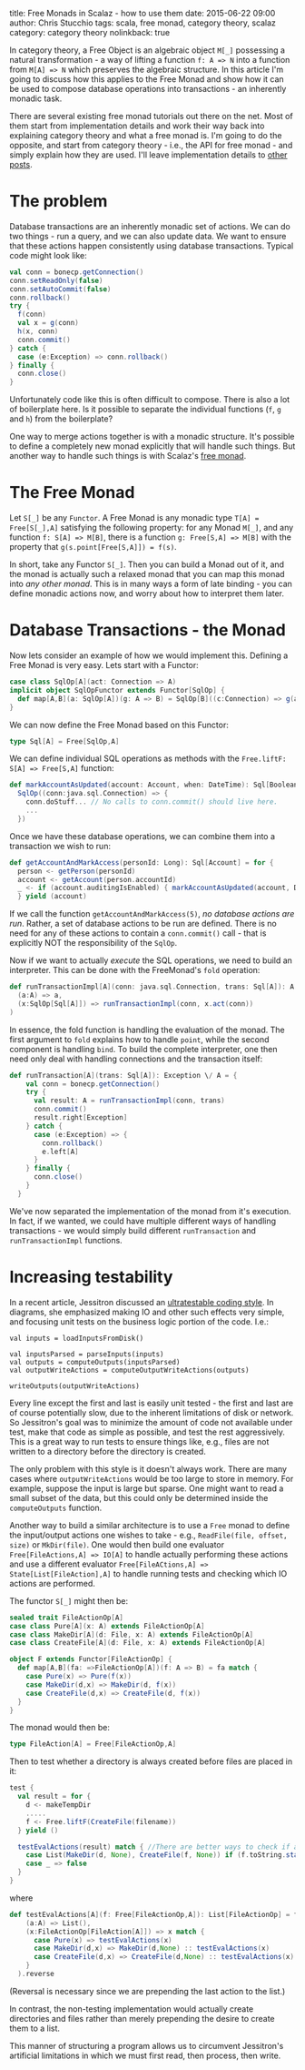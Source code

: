 title: Free Monads in Scalaz - how to use them
date: 2015-06-22 09:00
author: Chris Stucchio
tags: scala, free monad, category theory, scalaz
category: category theory
nolinkback: true

In category theory, a Free Object is an algebraic object `M[_]` possessing a natural transformation - a way of lifting a function `f: A => N` into a function from `M[A] => N` which preserves the algebraic structure. In this article I'm going to discuss how this applies to the Free Monad and show how it can be used to compose database operations into transactions - an inherently monadic task.

There are several existing free monad tutorials out there on the net. Most of them start from implementation details and work their way back into explaining category theory and what a free monad is. I'm going to do the opposite, and start from category theory - i.e., the API for free monad - and simply explain how they are used. I'll leave implementation details to [other posts](http://noelwelsh.com/programming/2015/04/13/free-monads-are-simple/).

# The problem

Database transactions are an inherently monadic set of actions. We can do two things - run a query, and we can also update data. We want to ensure that these actions happen consistently using database transactions. Typical code might look like:

```scala
val conn = bonecp.getConnection()
conn.setReadOnly(false)
conn.setAutoCommit(false)
conn.rollback()
try {
  f(conn)
  val x = g(conn)
  h(x, conn)
  conn.commit()
} catch {
  case (e:Exception) => conn.rollback()
} finally {
  conn.close()
}
```

Unfortunately code like this is often difficult to compose. There is also a lot of boilerplate here. Is it possible to separate the individual functions (`f`, `g` and `h`) from the boilerplate?

One way to merge actions together is with a monadic structure. It's possible to define a completely new monad explicitly that will handle such things. But another way to handle such things is with Scalaz's [free monad](https://github.com/scalaz/scalaz/blob/scalaz-seven/core/src/main/scala/scalaz/Free.scala).

# The Free Monad

Let `S[_]` be any `Functor`. A Free Monad is any monadic type `T[A] = Free[S[_],A]` satisfying the following property: for any Monad `M[_]`, and any function `f: S[A] => M[B]`, there is a function `g: Free[S,A] => M[B]` with the property that `g(s.point[Free[S,A]]) = f(s)`.

In short, take any Functor `S[_]`. Then you can build a Monad out of it, and the monad is actually such a relaxed monad that you can map this monad into *any other monad*. This is in many ways a form of late binding - you can define monadic actions now, and worry about how to interpret them later.

# Database Transactions - the Monad

Now lets consider an example of how we would implement this. Defining a Free Monad is very easy. Lets start with a Functor:

```scala
case class SqlOp[A](act: Connection => A)
implicit object SqlOpFunctor extends Functor[SqlOp] {
  def map[A,B](a: SqlOp[A])(g: A => B) = SqlOp[B]((c:Connection) => g(a.act(c)))
}
```

We can now define the Free Monad based on this Functor:

```scala
type Sql[A] = Free[SqlOp,A]
```

We can define individual SQL operations as methods with the `Free.liftF: S[A] => Free[S,A]` function:

```scala
def markAccountAsUpdated(account: Account, when: DateTime): Sql[Boolean] = Free.liftF(
  SqlOp((conn:java.sql.Connection) => {
    conn.doStuff... // No calls to conn.commit() should live here.
    ...
  })
```

Once we have these database operations, we can combine them into a transaction we wish to run:

```scala
def getAccountAndMarkAccess(personId: Long): Sql[Account] = for {
  person <- getPerson(personId)
  account <- getAccount(person.accountId)
  _ <- if (account.auditingIsEnabled) { markAccountAsUpdated(account, DateTime.now()) } else { None }
  } yield (account)
```

If we call the function `getAccountAndMarkAccess(5)`, *no database actions are run*. Rather, a set of database actions to be run are defined. There is no need for any of these actions to contain a `conn.commit()` call - that is explicitly NOT the responsibility of the `SqlOp`.

Now if we want to actually *execute* the SQL operations, we need to build an interpreter. This can be done with the FreeMonad's `fold` operation:

```scala
def runTransactionImpl[A](conn: java.sql.Connection, trans: Sql[A]): A = trans.fold(
  (a:A) => a,
  (x:SqlOp[Sql[A]]) => runTransactionImpl(conn, x.act(conn))
)
```

In essence, the fold function is handling the evaluation of the monad. The first argument to `fold` explains how to handle `point`, while the second component is handling `bind`. To build the complete interpreter, one then need only deal with handling connections and the transaction itself:

```scala
def runTransaction[A](trans: Sql[A]): Exception \/ A = {
    val conn = bonecp.getConnection()
    try {
      val result: A = runTransactionImpl(conn, trans)
      conn.commit()
      result.right[Exception]
    } catch {
      case (e:Exception) => {
        conn.rollback()
        e.left[A]
      }
    } finally {
      conn.close()
    }
  }
```

We've now separated the implementation of the monad from it's execution. In fact, if we wanted, we could have multiple different ways of handling transactions - we would simply build different `runTransaction` and `runTransactionImpl` functions.

# Increasing testability

In a recent article, Jessitron discussed an [ultratestable coding style](http://blog.jessitron.com/2015/06/ultratestable-coding-style.html). In diagrams, she emphasized making IO and other such effects very simple, and focusing unit tests on the business logic portion of the code. I.e.:

```
val inputs = loadInputsFromDisk()

val inputsParsed = parseInputs(inputs)
val outputs = computeOutputs(inputsParsed)
val outputWriteActions = computeOutputWriteActions(outputs)

writeOutputs(outputWriteActions)
```

Every line except the first and last is easily unit tested - the first and last are of course potentially slow, due to the inherent limitations of disk or network. So Jessitron's goal was to minimize the amount of code not available under test, make that code as simple as possible, and test the rest aggressively. This is a great way to run tests to ensure things like, e.g., files are not written to a directory before the directory is created.

The only problem with this style is it doesn't always work. There are many cases where `outputWriteActions` would be too large to store in memory. For example, suppose the input is large but sparse. One might want to read a small subset of the data, but this could only be determined inside the `computeOutputs` function.

Another way to build a similar architecture is to use a `Free` monad to define the input/output actions one wishes to take - e.g., `ReadFile(file, offset, size)` or `MkDir(file)`. One would then build one evaluator `Free[FileActions,A] => IO[A]` to handle actually performing these actions and use a different evaluator `Free[FileACtions,A] => State[List[FileAction],A]` to handle running tests and checking which IO actions are performed.

The functor `S[_]` might then be:

```scala
sealed trait FileActionOp[A]
case class Pure[A](x: A) extends FileActionOp[A]
case class MakeDir[A](d: File, x: A) extends FileActionOp[A]
case class CreateFile[A](d: File, x: A) extends FileActionOp[A]

object F extends Functor[FileActionOp] {
  def map[A,B](fa: =>FileActionOp[A])(f: A => B) = fa match {
    case Pure(x) => Pure(f(x))
    case MakeDir(d,x) => MakeDir(d, f(x))
    case CreateFile(d,x) => CreateFile(d, f(x))
  }
}
```

The monad would then be:
```scala
type FileAction[A] = Free[FileActionOp,A]
```

Then to test whether a directory is always created before files are placed in it:

```scala
test {
  val result = for {
    d <- makeTempDir
    .....
    f <- Free.liftF(CreateFile(filename))
  } yield ()

  testEvalActions(result) match { //There are better ways to check if a file is in a directory
    case List(MakeDir(d, None), CreateFile(f, None)) if (f.toString.startsWith(d)) => true
    case _ => false
  }
}
```

where

```scala
def testEvalActions[A](f: Free[FileActionOp,A]): List[FileActionOp] = f.fold(
    (a:A) => List(),
    (x:FileActionOp[FileAction[A]]) => x match {
      case Pure(x) => testEvalActions(x)
      case MakeDir(d,x) => MakeDir(d,None) :: testEvalActions(x)
      case CreateFile(d,x) => CreateFile(d,None) :: testEvalActions(x)
    }
  ).reverse
```

(Reversal is necessary since we are prepending the last action to the list.)

In contrast, the non-testing implementation would actually create directories and files rather than merely prepending the desire to create them to a list.

This manner of structuring a program allows us to circumvent Jessitron's artificial limitations in which we must first read, then process, then write.
